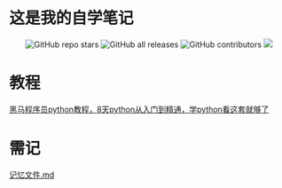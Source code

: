 # 这是我的自学笔记
<p align="center">
<img alt="GitHub repo stars" src="https://img.shields.io/github/stars/HEW666/self-python?style=social&amp;link=https://github.com/HEW666/self-python">
<img alt="GitHub all releases" src="https://img.shields.io/github/downloads/HEW666/self-python/total?style=social&amp;logo=gitbook&amp;logoColor=black&amp;label=Downloads">
<img alt="GitHub contributors" src="https://img.shields.io/github/contributors-anon/HEW666/self-python?style=social&amp;logo=git&amp;logoColor=%23101010">
<img src="https://img.shields.io/badge/Python-snow?logo=python&amp;logoColor=3776AB">

</p>

# 教程
[黑马程序员python教程，8天python从入门到精通，学python看这套就够了](https://www.bilibili.com/video/BV1qW4y1a7fU/?share_source=copy_web&vd_source=989b7690fea86d212ee9daa5f2607c6b)

# 需记
[记忆文件.md](记忆文件.md)